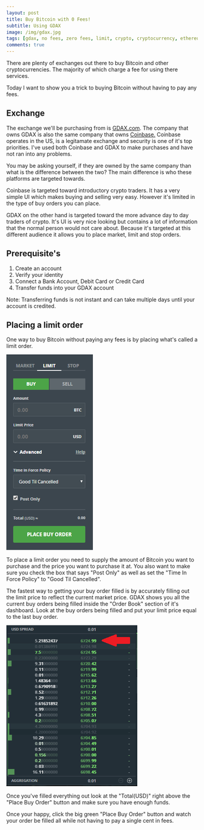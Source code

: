 ```yaml
---
layout: post
title: Buy Bitcoin with 0 Fees!
subtitle: Using GDAX
image: /img/gdax.jpg
tags: [gdax, no fees, zero fees, limit, crypto, cryptocurrency, ethereum, bitcoin, litecoin]
comments: true
---
```


There are plenty of exchanges out there to buy Bitcoin and other cryptocurrencies.
The majority of which charge a fee for using there services. 

Today I want to show you a trick to buying Bitcoin without having to pay any fees. 

## Exchange

The exchange we'll be purchasing from is <a href="https://www.gdax.com">GDAX.com</a>.
The company that owns GDAX is also the same company that owns <a href="https://www.coinbase.com/join/5937469e2e23290201b06a76">Coinbase.</a>
Coinbase operates in the US, is a legitamate exchange and security is one of it's top priorities. 
I've used both Coinbase and GDAX to make purchases and have not ran into any problems.

You may be asking yourself, if they are owned by the same company than what is the difference between the two?
The main difference is who these platforms are targeted towards. 

Coinbase is targeted toward introductory crypto traders. 
It has a very simple UI which makes buying and selling very easy. 
However it's limited in the type of buy orders you can place.

GDAX on the other hand is targeted toward the more advance day to day traders of crypto. 
It's UI is very nice looking but contains a lot of information that the normal person would not care about.
Because it's targeted at this different audience it allows you to place market, limit and stop orders.

## Prerequisite's

1. Create an account
2. Verify your identity
3. Connect a Bank Account, Debit Card or Credit Card
4. Transfer funds into your GDAX account

Note: Transferring funds is not instant and can take multiple days until your account is credited. 

## Placing a limit order

One way to buy Bitcoin without paying any fees is by placing what's called a limit order. 

<img src="../img/gdaxLimit.PNG" alt="GDAX Limit Order">

To place a limit order you need to supply the amount of Bitcoin you want to purchase and the price you want to purchase it at.
You also want to make sure you check the box that says "Post Only" as well as set the "Time In Force Policy" to "Good Til Cancelled".

The fastest way to getting your buy order filled is by accurately filling out the limit price to reflect the current market price. 
GDAX shows you all the current buy orders being filled inside the "Order Book" section of it's dashboard. 
Look at the buy orders being filled and put your limit price equal to the last buy order. 

<img src="../img/gdaxPrice.PNG" alt="GDAX Limit Order">

Once you've filled everything out look at the "Total(USD)" right above the "Place Buy Order" button and make sure you have enough funds.

Once your happy, click the big green "Place Buy Order" button and watch your order be filled all while not having to pay a single cent in fees.


